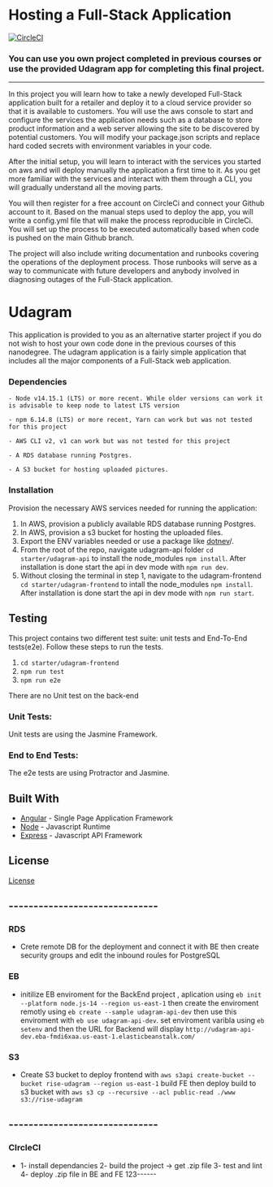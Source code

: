 # Hosting a Full-Stack Application
[![CircleCI](https://dl.circleci.com/status-badge/img/gh/RoaZA/CircleCIProject4/tree/main.svg?style=shield)](https://dl.circleci.com/status-badge/redirect/gh/RoaZA/CircleCIProject4/tree/main)
### **You can use you own project completed in previous courses or use the provided Udagram app for completing this final project.**

---

In this project you will learn how to take a newly developed Full-Stack application built for a retailer and deploy it to a cloud service provider so that it is available to customers. You will use the aws console to start and configure the services the application needs such as a database to store product information and a web server allowing the site to be discovered by potential customers. You will modify your package.json scripts and replace hard coded secrets with environment variables in your code.

After the initial setup, you will learn to interact with the services you started on aws and will deploy manually the application a first time to it. As you get more familiar with the services and interact with them through a CLI, you will gradually understand all the moving parts.

You will then register for a free account on CircleCi and connect your Github account to it. Based on the manual steps used to deploy the app, you will write a config.yml file that will make the process reproducible in CircleCi. You will set up the process to be executed automatically based when code is pushed on the main Github branch.

The project will also include writing documentation and runbooks covering the operations of the deployment process. Those runbooks will serve as a way to communicate with future developers and anybody involved in diagnosing outages of the Full-Stack application.

# Udagram

This application is provided to you as an alternative starter project if you do not wish to host your own code done in the previous courses of this nanodegree. The udagram application is a fairly simple application that includes all the major components of a Full-Stack web application.



### Dependencies

```
- Node v14.15.1 (LTS) or more recent. While older versions can work it is advisable to keep node to latest LTS version

- npm 6.14.8 (LTS) or more recent, Yarn can work but was not tested for this project

- AWS CLI v2, v1 can work but was not tested for this project

- A RDS database running Postgres.

- A S3 bucket for hosting uploaded pictures.

```

### Installation

Provision the necessary AWS services needed for running the application:

1. In AWS, provision a publicly available RDS database running Postgres. <Place holder for link to classroom article>
1. In AWS, provision a s3 bucket for hosting the uploaded files. <Place holder for tlink to classroom article>
1. Export the ENV variables needed or use a package like [dotnev](https://www.npmjs.com/package/dotenv)/.
1. From the root of the repo, navigate udagram-api folder `cd starter/udagram-api` to install the node_modules `npm install`. After installation is done start the api in dev mode with `npm run dev`.
1. Without closing the terminal in step 1, navigate to the udagram-frontend `cd starter/udagram-frontend` to intall the node_modules `npm install`. After installation is done start the api in dev mode with `npm run start`.

## Testing

This project contains two different test suite: unit tests and End-To-End tests(e2e). Follow these steps to run the tests.

1. `cd starter/udagram-frontend`
1. `npm run test`
1. `npm run e2e`

There are no Unit test on the back-end

### Unit Tests:

Unit tests are using the Jasmine Framework.

### End to End Tests:

The e2e tests are using Protractor and Jasmine.

## Built With

- [Angular](https://angular.io/) - Single Page Application Framework
- [Node](https://nodejs.org) - Javascript Runtime
- [Express](https://expressjs.com/) - Javascript API Framework

## License

[License](LICENSE.txt)
## ------------------------------

### RDS
* Crete remote DB for the deployment and connect it with BE then create security groups and edit the inbound roules for PostgreSQL
### EB
* initilize  EB enviroment for the BackEnd project , aplication using `eb init --platform node.js-14 --region us-east-1` then create the enviroment remotly using `eb create --sample udagram-api-dev` then use this enviroment with `eb use udagram-api-dev`. set enviroment varibla using `eb setenv` and then the URL for Backend will display `http://udagram-api-dev.eba-fmdi6xaa.us-east-1.elasticbeanstalk.com/`
### S3
* Create S3 bucket to deploy frontend with
`aws s3api create-bucket --bucket rise-udagram --region us-east-1` build FE then deploy build to s3 bucket with `aws s3 cp --recursive --acl public-read ./www s3://rise-udagram`
## ------------------------------
### CIrcleCI
* 1- install dependancies 2- build the project -> get .zip file 3- test and lint 4- deploy .zip file in BE and FE
123------